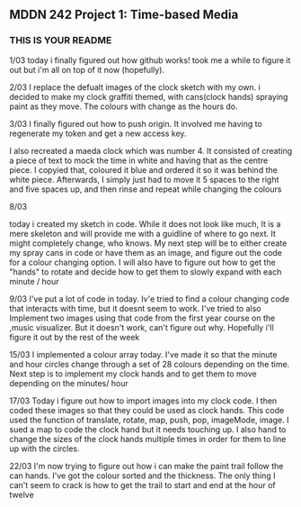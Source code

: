 ## MDDN 242 Project 1: Time-based Media  

### THIS IS YOUR README

 1/03
 today i finally figured out how github works! took me a while to figure it out but i'm all on top of it now (hopefully).


2/03
I replace the defualt images of the clock sketch with my own. i decided to make my clock graffiti themed, with cans(clock hands) spraying paint as they move. The colours with change as the hours do.

3/03
I finally figured out how to push origin. It involved me having to regenerate my token and get a new access key.

I also recreated a maeda clock which was number 4. It consisted of creating a piece of text to mock the time in white and having that as the centre piece. I copyied that, coloured it blue and ordered it so it was behind the white piece. Afterwards, I simply just had to move it 5 spaces to the right and five spaces up, and then rinse and repeat while changing the colours

8/03

today i created my sketch in code. While it does not look like much, It is a mere skeleton and will provide me with a guidline of where to go next. It might completely change, who knows. My next step will be to either create my spray cans in code or have them as an image, and figure out the code for a colour changing option. I will also have to figure out how to get the "hands" to rotate and decide how to get them to slowly expand with each minute / hour

9/03
I've put a lot of code in today. Iv'e tried to find a colour changing code that interacts with time, but it doesnt seem to work. I've tried to also Implement two images using that code from the first year course on the ,music visualizer. But it doesn't work, can't figure out why. Hopefully i'll figure it out by the rest of the week

15/03
I implemented a colour array today. I've made it so that the minute and hour circles change through a set of 28 colours depending on the time. Next step is to implement my clock hands and to get them to move depending on the minutes/ hour

17/03
Today i figure out how to import images into my clock code. I then coded these images so that they could be used as clock hands. This code used the function of translate, rotate, map, push, pop, imageMode, image. I sued a map to code the clock hand but it needs touching up. I also hand to change the sizes of the clock hands multiple times in order for them to line up with the circles.


22/03
I'm now trying to figure out how i can make the paint trail follow the can hands. I've got the colour sorted and the thickness. The only thing I can't  seem to crack is how to get the trail to start and end at the hour of twelve
